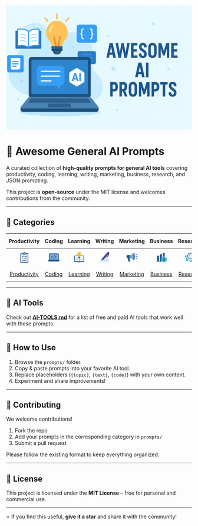 <p align="center">
  <img src="images/hero.png" alt="Awesome AI Prompts" width="800"/>
</p>

# 🌟 Awesome General AI Prompts

A curated collection of **high-quality prompts for general AI tools** covering productivity, coding, learning, writing, marketing, business, research, and JSON prompting.

This project is **open-source** under the MIT license and welcomes contributions from the community.

---

## 📂 Categories

| Productivity      | Coding            | Learning          | Writing           | Marketing         | Business          | Research          | JSON Prompting    |
|:-----------------:|:----------------:|:----------------:|:----------------:|:----------------:|:----------------:|:----------------:|:----------------:|
| <div align="center"><a href="prompts/productivity.md"><img src="images/productivity.png" width="40"/></a></div> | <div align="center"><a href="prompts/coding.md"><img src="images/coding.png" width="40"/></a></div> | <div align="center"><a href="prompts/learning.md"><img src="images/learning.png" width="40"/></a></div> | <div align="center"><a href="prompts/writing.md"><img src="images/writing.png" width="40"/></a></div> | <div align="center"><a href="prompts/marketing.md"><img src="images/marketing.png" width="40"/></a></div> | <div align="center"><a href="prompts/business.md"><img src="images/business.png" width="40"/></a></div> | <div align="center"><a href="prompts/research.md"><img src="images/research.png" width="40"/></a></div> | <div align="center"><a href="prompts/json.md"><img src="images/json.png" width="40"/></a></div> |
| [Productivity](prompts/productivity.md) | [Coding](prompts/coding.md) | [Learning](prompts/learning.md) | [Writing](prompts/writing.md) | [Marketing](prompts/marketing.md) | [Business](prompts/business.md) | [Research](prompts/research.md) | [JSON Prompting](prompts/json.md) |

---

## 🤖 AI Tools

Check out **[AI-TOOLS.md](AI-TOOLS.md)** for a list of free and paid AI tools that work well with these prompts.

---

## 🚀 How to Use

1. Browse the `prompts/` folder.  
2. Copy & paste prompts into your favorite AI tool.  
3. Replace placeholders (`{topic}`, `{text}`, `{code}`) with your own content.  
4. Experiment and share improvements!  

---


## 🤝 Contributing

We welcome contributions!  

1. Fork the repo  
2. Add your prompts in the corresponding category in `prompts/`  
3. Submit a pull request  

Please follow the existing format to keep everything organized.

---

## 📜 License

This project is licensed under the **MIT License** – free for personal and commercial use.

---

⭐ If you find this useful, **give it a star** and share it with the community!
